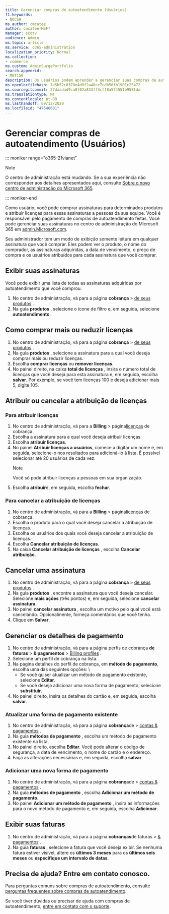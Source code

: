 ```yaml
---
title: Gerenciar compras de autoatendimento (Usuários)
f1.keywords:
- NOCSH
ms.author: cmcatee
author: cmcatee-MSFT
manager: scotv
audience: Admin
ms.topic: article
ms.service: o365-administration
localization_priority: Normal
ms.collection:
- commerce
ms.custom: AdminSurgePortfolio
search.appverid:
- MET150
description: Os usuários podem aprender a gerenciar suas compras de autoatendimento.
ms.openlocfilehash: 7a5b52c0378e4d8f2a48ce7cdb56fb1901c25472
ms.sourcegitcommit: 27daadad9ca0f02a833ff3cff8a574551b9581da
ms.translationtype: MT
ms.contentlocale: pt-BR
ms.lasthandoff: 09/12/2020
ms.locfileid: "47546601"
---
```

# <a name="manage-self-service-purchases-users"></a>Gerenciar compras de autoatendimento (Usuários)

::: moniker range="o365-21vianet"

> [!NOTE]
> O centro de administração está mudando. Se a sua experiência não corresponder aos detalhes apresentados aqui, consulte [Sobre o novo centro de administração do Microsoft 365](https://docs.microsoft.com/microsoft-365/admin/microsoft-365-admin-center-preview?view=o365-21vianet).

::: moniker-end

Como usuário, você pode comprar assinaturas para determinados produtos e atribuir licenças para essas assinaturas a pessoas da sua equipe. Você é responsável pelo pagamento de compras de autoatendimento feitas. Você pode gerenciar suas assinaturas no centro de administração do Microsoft 365 em <a href="https://go.microsoft.com/fwlink/p/?linkid=2024339" target="_blank">admin.Microsoft.com</a>.

Seu administrador tem um modo de exibição somente leitura em qualquer assinatura que você comprar. Eles podem ver o produto, o nome do comprador, as assinaturas adquiridas, a data de vencimento, o preço de compra e os usuários atribuídos para cada assinatura que você comprar.

## <a name="view-your-subscriptions"></a>Exibir suas assinaturas

Você pode exibir uma lista de todas as assinaturas adquiridas por autoatendimento que você comprou.

1. No centro de administração, vá para a página **cobrança**  >  <a href="https://go.microsoft.com/fwlink/p/?linkid=842054" target="_blank">de seus produtos</a> .
2. Na guia **produtos** , selecione o ícone de filtro e, em seguida, selecione **autoatendimento**.

## <a name="how-to-buy-more-or-reduce-licenses"></a>Como comprar mais ou reduzir licenças

1. No centro de administração, vá para a página **cobrança**  >  <a href="https://go.microsoft.com/fwlink/p/?linkid=842054" target="_blank">de seus produtos</a> .
2. Na guia **produtos** , selecione a assinatura para a qual você deseja comprar mais ou reduzir licenças.
3. Escolha **comprar licenças** ou **remover licenças**.
4. No painel direito, na caixa **total de licenças** , insira o número total de licenças que você deseja para esta assinatura e, em seguida, escolha **salvar**. Por exemplo, se você tem licenças 100 e deseja adicionar mais 5, digite 105.

## <a name="assign-or-unassign-licenses"></a>Atribuir ou cancelar a atribuição de licenças

### <a name="to-assign-licenses"></a>Para atribuir licenças

1. No centro de administração, vá para a **Billing**  >  página<a href="https://go.microsoft.com/fwlink/p/?linkid=842264" target="_blank">licenças</a> de cobrança.
2. Escolha a assinatura para a qual você deseja atribuir licenças.
3. Escolha **atribuir licenças**.
4. No painel **Atribuir licenças a usuários**, comece a digitar um nome e, em seguida, selecione-o nos resultados para adicioná-lo à lista. É possível selecionar até 20 usuários de cada vez.
    > [!NOTE]
    > Você só pode atribuir licenças a pessoas em sua organização.
5. Escolha **atribuir**e, em seguida, escolha **fechar**.

### <a name="to-unassign-licenses"></a>Para cancelar a atribuição de licenças

1. No centro de administração, vá para a **Billing**  >  página<a href="https://go.microsoft.com/fwlink/p/?linkid=842264" target="_blank">licenças</a> de cobrança.
2. Escolha o produto para o qual você deseja cancelar a atribuição de licenças.
3. Escolha os usuários dos quais você deseja cancelar a atribuição de licenças.
4. Escolha **Cancelar atribuição de licenças**.
5. Na caixa **Cancelar atribuição de licenças** , escolha **Cancelar atribuição**.

## <a name="cancel-a-subscription"></a>Cancelar uma assinatura

1. No centro de administração, vá para a página **cobrança**  >  <a href="https://go.microsoft.com/fwlink/p/?linkid=842054" target="_blank">de seus produtos</a> .
2. Na guia **produtos** , encontre a assinatura que você deseja cancelar. Selecione **mais ações** (três pontos) e, em seguida, selecione **cancelar assinatura**.
3. No painel **cancelar assinatura** , escolha um motivo pelo qual você está cancelando. Opcionalmente, forneça comentários que você tenha.
4. Clique em **Salvar**.

## <a name="manage-your-payment-details"></a>Gerenciar os detalhes de pagamento

1. No centro de administração, vá para a página perfis de cobrança **de faturas**  >  **& pagamentos**  >  <a href="https://go.microsoft.com/fwlink/p/?linkid=2103629" target="_blank">Billing profiles</a> .
2. Selecione um perfil de cobrança na lista.
3. Na página detalhes do perfil de cobrança, em **método de pagamento**, escolha uma das seguintes opções: \
    - Se você quiser atualizar um método de pagamento existente, selecione **Editar**.
    - Se você deseja adicionar uma nova forma de pagamento, selecione **substituir**.
4. No painel direito, insira os detalhes do cartão e, em seguida, escolha **salvar**.

### <a name="update-an-existing-payment-method"></a>Atualizar uma forma de pagamento existente

1. No centro de administração, vá para a página **cobrança**de  >  <a href="https://go.microsoft.com/fwlink/p/?linkid=2102895" target="_blank">contas & pagamentos</a> .
2. Na guia **métodos de pagamento** , escolha um método de pagamento existente na lista.
3. No painel direito, escolha **Editar**. Você pode alterar o código de segurança, a data de vencimento, o nome do cartão e o endereço.
4. Faça as alterações necessárias e, em seguida, escolha **salvar**.

### <a name="add-a-new-payment-method"></a>Adicionar uma nova forma de pagamento

1. No centro de administração, vá para a página **cobrança**de  >  <a href="https://go.microsoft.com/fwlink/p/?linkid=2102895" target="_blank">contas & pagamentos</a> .
2. Na guia **métodos de pagamento** , escolha **Adicionar um método de pagamento**.
3. No painel **Adicionar um método de pagamento** , insira as informações para o novo método de pagamento e, em seguida, escolha **Adicionar**.

## <a name="view-your-invoices"></a>Exibir suas faturas

1. No centro de administração, vá para a página **cobranças**de faturas  >  <a href="https://go.microsoft.com/fwlink/p/?linkid=2102895" target="_blank">& pagamentos</a> .
2. Na guia **faturas** , selecione a fatura que você deseja exibir. Se nenhuma fatura estiver visível, altere os **últimos 3 meses** para os **últimos seis meses** ou **especifique um intervalo de datas**.

## <a name="need-help-contact-us"></a>Precisa de ajuda? Entre em contato conosco.

Para perguntas comuns sobre compras de autoatendimento, consulte [perguntas frequentes sobre compras de autoatendimento](self-service-purchase-faq.md).

Se você tiver dúvidas ou precisar de ajuda com compras de autoatendimento, [entre em contato com o suporte](https://docs.microsoft.com/microsoft-365/admin/contact-support-for-business-products).